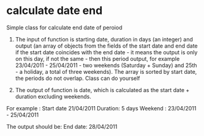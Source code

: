 # calculate date end
Simple class for calculate end date of peroiod

1. The input of function is starting date, duration in days (an integer) and output (an array of objects from the fields of the start date and end date if the start date coincides with the end date - it means the output is only on this day, if not the same - then this period output, for example 23/04/2011 - 25/04/2011 - two weekends (Saturday + Sunday) and 25th - a holiday, a total of three weekends). The array is sorted by start date, the periods do not overlap. Class can do yourself
 
2. The output of function is date, which is calculated as the start date + duration excluding weekends.
 
For example :
Start date 21/04/2011
Duration: 5 days
Weekend :
23/04/2011 - 25/04/2011
 
The output should be:
End date: 28/04/2011